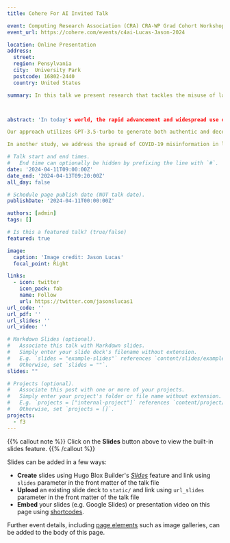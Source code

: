 ```yaml
---
title: Cohere For AI Invited Talk

event: Computing Research Association (CRA) CRA-WP Grad Cohort Workshop Lightening Talk
event_url: https://cohere.com/events/c4ai-Lucas-Jason-2024

location: Online Presentation
address:
  street: 
  region: Pensylvania
  city:  University Park
  postcode: 16802-2440
  country: United States

summary: In this talk we present research that tackles the misuse of large language models (LLMs) by introducing the Fighting Fire with Fire (F3) strategy, which uses GPT-3.5-turbo to generate and detect disinformation. By employing advanced techniques, we achieved a 68-72% accuracy in identifying deceptive content. We also address COVID-19 misinformation in low-resource regions, focusing on the Caribbean. Using US fact-checked claims, we trained models to detect misinformation in English, Spanish, and Haitian French. Our results highlight the limitations of current methods and the need for further multilingual research. 



abstract: 'In today's world, the rapid advancement and widespread use of large language models (LLMs) have brought about both opportunities and challenges. While these models have tremendous potential, they also pose risks, particularly in generating harmful and misleading content. Our research introduces an innovative "Fighting Fire with Fire" (F3) strategy to address this issue by leveraging the capabilities of modern LLMs.

Our approach utilizes GPT-3.5-turbo to generate both authentic and deceptive content through advanced paraphrase and perturbation techniques. Furthermore, we apply zero-shot in-context semantic reasoning to differentiate genuine from deceptive posts and news articles. Our extensive experiments demonstrate that GPT-3.5-turbo achieves a superior accuracy of 68-72% in detecting disinformation, outperforming previous models. This research underscores the potential of using advanced AI to combat the very problems it may create.

In another study, we address the spread of COVID-19 misinformation in low-resource regions, focusing on the Caribbean. Given the lack of abundant fact-checking resources in these areas, we transferred knowledge from fact-checked claims in the US to detect misinformation in English, Spanish, and Haitian French. Our findings highlight the challenges and limitations of current fake news detection methods in low-resource settings and emphasize the need for further research in multilingual detection.'

# Talk start and end times.
#   End time can optionally be hidden by prefixing the line with `#`.
date: '2024-04-11T09:00:00Z'
date_end: '2024-04-13T09:20:00Z'
all_day: false

# Schedule page publish date (NOT talk date).
publishDate: '2024-04-11T00:00:00Z'

authors: [admin]
tags: []

# Is this a featured talk? (true/false)
featured: true

image:
  caption: 'Image credit: Jason Lucas'
  focal_point: Right

links:
  - icon: twitter
    icon_pack: fab
    name: Follow
    url: https://twitter.com/jasonslucas1
url_code: ''
url_pdf: ''
url_slides: ''
url_video: ''

# Markdown Slides (optional).
#   Associate this talk with Markdown slides.
#   Simply enter your slide deck's filename without extension.
#   E.g. `slides = "example-slides"` references `content/slides/example-slides.md`.
#   Otherwise, set `slides = ""`.
slides: ""

# Projects (optional).
#   Associate this post with one or more of your projects.
#   Simply enter your project's folder or file name without extension.
#   E.g. `projects = ["internal-project"]` references `content/project/deep-learning/index.md`.
#   Otherwise, set `projects = []`.
projects:
  - f3
---
```


{{% callout note %}}
Click on the **Slides** button above to view the built-in slides feature.
{{% /callout %}}

Slides can be added in a few ways:

- **Create** slides using Hugo Blox Builder's [_Slides_](https://docs.hugoblox.com/reference/content-types/) feature and link using `slides` parameter in the front matter of the talk file
- **Upload** an existing slide deck to `static/` and link using `url_slides` parameter in the front matter of the talk file
- **Embed** your slides (e.g. Google Slides) or presentation video on this page using [shortcodes](https://docs.hugoblox.com/reference/markdown/).

Further event details, including [page elements](https://docs.hugoblox.com/reference/markdown/) such as image galleries, can be added to the body of this page.
